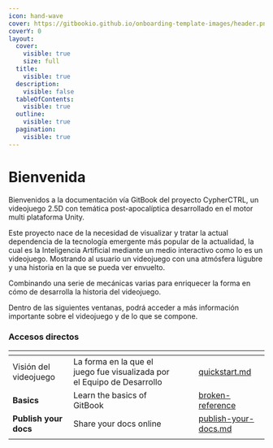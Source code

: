 ```yaml
---
icon: hand-wave
cover: https://gitbookio.github.io/onboarding-template-images/header.png
coverY: 0
layout:
  cover:
    visible: true
    size: full
  title:
    visible: true
  description:
    visible: false
  tableOfContents:
    visible: true
  outline:
    visible: true
  pagination:
    visible: true
---
```


# Bienvenida

Bienvenidos a la documentación vía GitBook del proyecto CypherCTRL, un videojuego 2.5D con temática post-apocalíptica desarrollado en el motor multi plataforma Unity.

Este proyecto nace de la necesidad de visualizar y tratar la actual dependencia de la tecnología emergente más popular de la actualidad, la cual es la Inteligencia Artificial mediante un medio interactivo como lo es un videojuego. Mostrando al usuario un videojuego con una atmósfera lúgubre y una historia en la que se pueda ver envuelto.

Combinando una serie de mecánicas varias para enriquecer la forma en cómo de desarrolla la historia del videojuego.&#x20;

Dentro de las siguientes ventanas, podrá acceder a más información importante sobre el videojuego y de lo que se compone.

### Accesos directos

<table data-view="cards"><thead><tr><th></th><th></th><th data-hidden data-card-cover data-type="files"></th><th data-hidden></th><th data-hidden data-card-target data-type="content-ref"></th></tr></thead><tbody><tr><td>Visión del videojuego</td><td>La forma en la que el juego fue visualizada por el Equipo de Desarrollo</td><td></td><td></td><td><a href="sobre-el-videojuego/quickstart.md">quickstart.md</a></td></tr><tr><td><strong>Basics</strong></td><td>Learn the basics of GitBook</td><td></td><td></td><td><a href="broken-reference/">broken-reference</a></td></tr><tr><td><strong>Publish your docs</strong></td><td>Share your docs online</td><td></td><td></td><td><a href="sobre-el-videojuego/publish-your-docs.md">publish-your-docs.md</a></td></tr><tr><td></td><td></td><td></td><td></td><td></td></tr></tbody></table>
